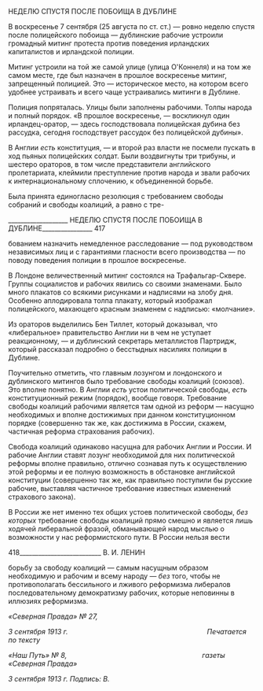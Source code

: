 НЕДЕЛЮ СПУСТЯ ПОСЛЕ ПОБОИЩА В ДУБЛИНЕ

В воскресенье 7 сентября (25 августа по ст. ст.) — ровно неделю спустя после поли­цейского побоища — дублинские рабочие устроили громадный митинг протеста про­тив поведения ирландских капиталистов и ирландской полиции.

Митинг устроили на той же самой улице (улица О'Коннеля) и на том же самом мес­те, где был назначен в прошлое воскресенье митинг, запрещенный полицией. Это — историческое место, на котором всего удобнее устраивать и всего чаще устраивались митинги в Дублине.

Полиция попряталась. Улицы были заполнены рабочими. Толпы народа и полный порядок. «В прошлое воскресенье, — воскликнул один ирландец-оратор, — здесь гос­подствовала полицейская дубина без рассудка, сегодня господствует рассудок без по­лицейской дубины».

В Англии _есть_ конституция, — и второй раз власти не посмели пускать в ход пья­ных полицейских солдат. Были воздвигнуты три трибуны, и шестеро ораторов, в том числе представители английского пролетариата, клеймили преступление против народа и звали рабочих к интернациональному сплочению, к объединенной борьбе.

Была принята единогласно резолюция с требованием свободы собраний и свободы коалиций, а равно с тре-

  

___________________ НЕДЕЛЮ СПУСТЯ ПОСЛЕ ПОБОИЩА В ДУБЛИНЕ________________ 417

бованием назначить немедленное расследование — под руководством независимых лиц и с гарантиями гласности всего производства — по поводу поведения полиции в про­шлое воскресенье.

В Лондоне величественный митинг состоялся на Трафальгар-Сквере. Группы социа­листов и рабочих явились со своими знаменами. Было много плакатов со всякими ри­сунками и надписями на злобу дня. Особенно аплодировала толпа плакату, который изображал полицейского, махающего красным знаменем с надписью: «молчание».

Из ораторов выделились Бен Тиллет, который доказывал, что «либеральное» прави­тельство Англии ни в чем не уступает реакционному, — и дублинский секретарь ме­таллистов Партридж, который рассказал подробно о бесстыдных насилиях полиции в Дублине.

Поучительно отметить, что главным лозунгом и лондонского и дублинского митин­гов было требование свободы коалиций (союзов). Это вполне понятно. В Англии _есть_ устои политической свободы, _есть_ конституционный режим (порядок), вообще говоря. Требование свободы коалиций рабочими является там одной из реформ — насущно не­обходимых и вполне достижимых при данном конституционном порядке (совершенно так же, как достижима в России, скажем, частичная реформа страхования рабочих).

Свобода коалиций одинаково насущна для рабочих Англии и России. И рабочие Англии ставят лозунг необходимой для них политической реформы вполне правильно, отлично сознавая путь к осуществлению этой реформы и ее полную возможность в об­становке английской конституции (совершенно так же, как правильно поступили бы русские рабочие, выставляя частичное требование известных изменений страхового за­кона).

В России же нет именно тех общих устоев политической свободы, _без которых_ тре­бование свободы коалиций прямо смешно и является лишь ходячей либеральной фра­зой, обманывающей народ мыслью о возможности у нас реформистского пути. В Рос­сии нельзя вести

  

418__________________________ В. И. ЛЕНИН

борьбу за свободу коалиций — самым насущным образом необходимую и рабочим и всему народу — _без_ того, чтобы не противополагать бессильного и лживого реформиз­ма либералов последовательному демократизму рабочих, которые неповинны в иллю­зиях реформизма.

_«Северная Правда» № 27,_

_3 сентября 1913 г.                                                                        Печатается по тексту_

_«Наш Путь» № 8,                                                                      газеты «Северная Правда»_

_3 сентября 1913 г. Подпись: В._